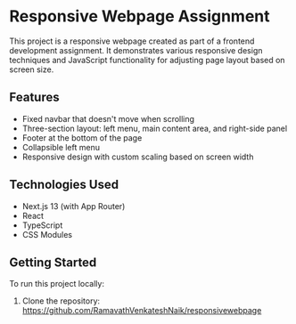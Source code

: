 # Responsive Webpage Assignment

This project is a responsive webpage created as part of a frontend development assignment. It demonstrates various responsive design techniques and JavaScript functionality for adjusting page layout based on screen size.

## Features

- Fixed navbar that doesn't move when scrolling
- Three-section layout: left menu, main content area, and right-side panel
- Footer at the bottom of the page
- Collapsible left menu
- Responsive design with custom scaling based on screen width

## Technologies Used

- Next.js 13 (with App Router)
- React
- TypeScript
- CSS Modules

## Getting Started

To run this project locally:

1. Clone the repository: https://github.com/RamavathVenkateshNaik/responsivewebpage

